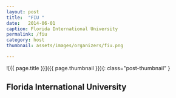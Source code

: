 ```yaml
---
layout: post
title:  "FIU "
date:   2014-06-01
caption: Florida International University
permalink: /fiu 
category: host
thumbnail: assets/images/organizers/fiu.png

---
```

![{{ page.title }}]({{ page.thumbnail }}){: class="post-thumbnail" }

## Florida International University 

